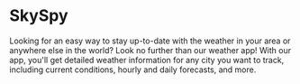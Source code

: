 # SkySpy
Looking for an easy way to stay up-to-date with the weather in your area or anywhere else in the world? Look no further than our weather app! With our app, you'll get detailed weather information for any city you want to track, including current conditions, hourly and daily forecasts, and more.
